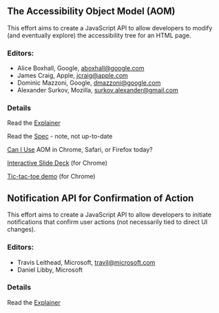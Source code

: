 ## The Accessibility Object Model (AOM)

This effort aims to create a JavaScript API to allow developers to
modify (and eventually explore) the accessibility tree for an HTML
page.

### Editors:

* Alice Boxhall, Google, aboxhall@google.com
* James Craig, Apple, jcraig@apple.com
* Dominic Mazzoni, Google, dmazzoni@google.com
* Alexander Surkov, Mozilla, surkov.alexander@gmail.com

### Details

Read the [Explainer](./explainer.md)

Read the [Spec](https://wicg.github.io/aom/spec/) - note, not up-to-date

[Can I Use](./caniuse.md) AOM in Chrome, Safari, or Firefox today?

[Interactive Slide Deck](http://wicg.github.io/aom/demos/) (for Chrome)

[Tic-tac-toe demo](http://wicg.github.io/aom/demos/tictactoe.html) (for Chrome)

## Notification API for Confirmation of Action

This effort aims to create a JavaScript API to allow developers to
initiate notifications that confirm user actions (not necessarily tied 
to direct UI changes).

### Editors:

* Travis Leithead, Microsoft, travil@microsoft.com
* Daniel Libby, Microsoft

### Details

Read the [Explainer](./notification-api.md)
